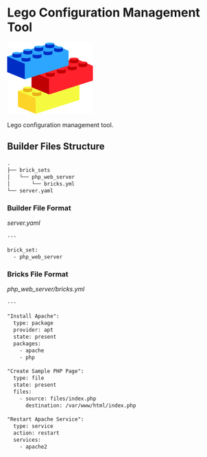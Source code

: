 # Lego Configuration Management Tool

![Lego Logo](images/logo.png "Lego Logo")

Lego configuration management tool.

## Builder Files Structure

```
.
├── brick_sets
│   └── php_web_server
│       └── bricks.yml
└── server.yaml
```

### Builder File Format

*server.yaml*

```
---

brick_set:
  - php_web_server
```

### Bricks File Format

*php_web_server/bricks.yml*

```
---

"Install Apache":
  type: package
  provider: apt
  state: present
  packages:
    - apache
    - php

"Create Sample PHP Page":
  type: file
  state: present
  files:
    - source: files/index.php
      destination: /var/www/html/index.php

"Restart Apache Service":
  type: service
  action: restart
  services:
    - apache2
```

